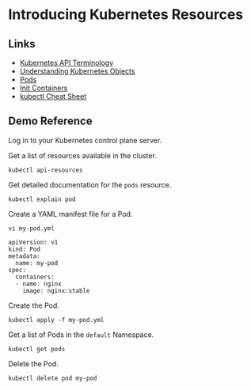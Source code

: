 # Introducing Kubernetes Resources

## Links
- [Kubernetes API Terminology](https://kubernetes.io/docs/reference/using-api/api-concepts/#standard-api-terminology)
- [Understanding Kubernetes Objects](https://kubernetes.io/docs/concepts/overview/working-with-objects/kubernetes-objects/)
- [Pods](https://kubernetes.io/docs/concepts/workloads/pods/)
- [Init Containers](https://kubernetes.io/docs/concepts/workloads/pods/)
- [kubectl Cheat Sheet](https://kubernetes.io/docs/reference/kubectl/cheatsheet/)

## Demo Reference
Log in to your Kubernetes control plane server.

Get a list of resources available in the cluster.

```
kubectl api-resources
```

Get detailed documentation for the `pods` resource.

```
kubectl explain pod
```

Create a YAML manifest file for a Pod.

```
vi my-pod.yml
```

```
apiVersion: v1
kind: Pod
metadata:
  name: my-pod
spec:
  containers:
  - name: nginx
    image: nginx:stable
```

Create the Pod.

```
kubectl apply -f my-pod.yml
```

Get a list of Pods in the `default` Namespace.

```
kubectl get pods
```

Delete the Pod.

```
kubectl delete pod my-pod
```
